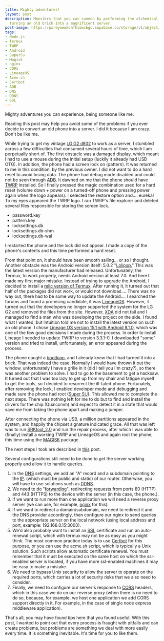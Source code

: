 ```yaml
---
title: Mighty adventures!
layout: post
description: Monsters that you can summon by performing the alchemical process of
  turning an old brick into a magnificent server.
post-image: https://pxreyoeukohfhvbwcbgd.supabase.co/storage/v1/object/public/post%20images/phone.jpg
tags:
- Node.js
- Termux
- TWRP
- Android
- SuperSu
- Magisk
- nginx
- CORS
- LineageOS
- Acme.sh
- Certbot
- ADB
- DNS
- DDNS
- SSL
---
```


Mighty adventures you can experience, being someone like me.

Reading this post may help you avoid some of the problems if you ever decide to convert an old phone into a server. I did it because I am crazy. Don't be like me.


While trying to get my vintage [LG G2 d802](https://www.gsmarena.com/lg_g2-5543.php) to work as a server, I stumbled across a few difficulties that consumed several hours of time, which I am perpetually short of. The first obstacle was a damaged display, which meant I had to use a mouse during the initial setup (luckily it already had USB OTG). In addition, the phone had a screen lock on (pattern). It was returned to me in this condition, by the previous owner. I did not want to do a hard reset to avoid losing data. The phone had debug mode disabled and could not be seen through [ADB](https://developer.Android.com/tools/adb). It dawned on me that the phone should have [TWRP](https://twrp.me/about/) installed. So I finally pressed the magic combination used for a hard reset (volume down + power on a turned-off phone and pressing power again when the logo appears). I selected the restore option and.... eureka! To my eyes appeared the TWRP logo. I ran TWRP's file explorer and deleted several files responsible for storing the screen lock.

  

- password.key
- pattern.key
- locksettings.db
- locksettings.db-shm
- locksettings.db-wal

  

I restarted the phone and the lock did not appear. I made a copy of the phone's contents and this time performed a hard reset.

  

From that point on, it should have been smooth sailing… or so I thought. Another obstacle was the Android version itself: 5.0.2 "[Lolipop.](https://pl.wikipedia.org/wiki/Android_Lollipop)" This was the latest version the manufacturer had released. Unfortunately, the Termux, to work properly, needs Android version at least 7.0. And here I made my first major mistake. Instead of trying to upgrade the Android, I decided to install a [relic version of Termux](https://github.com/termux/termux-app/wiki/Termux-on-Android-5-or-6). After running it, it turned out that half of the packages did not work, or would not download.... There was no way out, there had to be some way to update the Android.... I searched the forums and found a promising candidate, it was [LineageOS](https://lineageos.org/). However, it turned out that the developers no longer supported the system for the LG G2 and removed the files from the site. However, [XDA](https://xdaforums.com/) did not fail and I managed to find a man who was developing the project on the side. I found what I wanted, but Intuition told me not to install the latest version on such an old phone. I chose [Lineage OS version 15.1 with Android 8.1.0](https://xdaforums.com/t/rom-lineageos-15-1-official-g2-d800-d801-d802-d803.3707239/), which was one of the few good decisions I made during the process. In order to install Lineage I needed to update TWRP to version 3.3.1-0. I downloaded "some" version and tried to install, unfortunately, an error appeared during the process.

The phone caught a [bootloop](https://en.wikipedia.org/wiki/Bootloop), and I already knew that I had turned it into a brick. That was indeed the case. Normally I would have thrown it out the window, unfortunately I have a grille in it (did I tell you I'm crazy?), so there was another problem to solve. I had to go to the basement to get a hacksaw. It turned out that I was too lazy to get up from my chair and fatigue myself to get the tools, so I decided to resurrect the ill-fated phone. Fortunately, after removing the lock, I enabled developer mode and debugging and made sure the phone had root ([Super SU](https://en.wikipedia.org/wiki/SuperSU)). This allowed me to complete the next steps. There was nothing left for me to do but to find and install the drivers for the chip (Qualcomm) and expect to detect it in a state that would save me from taking the phone apart and making a jumper.

After connecting the phone via USB, a million partitions appeared in the system, and happily the chipset signature indicated grace. All that was left was to run [SRKtool_2.0](https://xdaforums.com/t/tool-srk-tool-2-1-root-unbrick-utility-backup-20150507.3079076/) and run the repair process, after which I was able to (finally) install a working TWRP and LineageOS and again root the phone, this time using the [MAGISK](https://github.com/topjohnwu/Magisk) package.

The next steps I took are described in [this](https://www.tomektomasik.pl/blog/nodejs-server-on-your-mobile-device) post.

  

Several configurations still need to be done to get the server working properly and allow it to handle queries.

1. In the [DNS](https://pl.wikipedia.org/wiki/Domain_Name_System) settings, we add an "A" record and a subdomain pointing to the [IP](https://en.wikipedia.org/wiki/IP_address#Public_address). (which must be public and static) of our router. Otherwise, you will have to use solutions such as [DDNS](https://pl.wikipedia.org/wiki/DDNS).
2. We need to do "[forwarding](https://en.wikipedia.org/wiki/Port_forwarding)", redirecting requests from ports 80 (HTTP) and 443 (HTTPS) to the device with the server (in this case, the phone.).
3. If we want to run more than one application we will need a reverse proxy server (we can use, for example, [nginx](https://www.nginx.com/) for this).
4. If we want to redirect a domain/subdomain, we need to redirect it and the DNS provider accordingly, then configure our nginx to send queries to the appropriate server on the local network (using local address and port, example: 192.168.0.15:3000).
5. We'd also probably want to install an [SSL](https://pl.wikipedia.org/wiki/Transport_Layer_Security) certificate and run an auto-renewal script, which with termux may not be as easy as you might think. The most common practice today is to use [Certbot](https://certbot.eff.org/) for this purpose, or you can use the [acme.sh](https://github.com/acmesh-official/acme.sh) script, which is typically a Unix solution. Such scripts allow automatic certificate renewal. You must remember that it must be executed on the same host on which the ssl-enabled server is located, if you have more ssl-enabled machines it may be easy to make a mistake.
6. We need to bypass Unix security to allow the server to operate on the required ports, which carries a lot of security risks that we also need to consider.
7. Finally, we need to configure our server's response to [CORS](https://developer.mozilla.org/en-US/docs/Web/HTTP/CORS) headers, which in this case we do on our reverse proxy (when there is no need to do so, because, for example, we host one application we add CORS support directly in it. For example, in the case of single node express middleware application).

  

That's all, you may have found tips here that you found useful. With this post, I wanted to point out that every process is fraught with pitfalls and can create problems, but problems are something we deal with more easily every time. It is something inevitable. It's time for you to like them.
